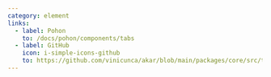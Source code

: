 ```yaml
---
category: element
links:
  - label: Pohon
    to: /docs/pohon/components/tabs
  - label: GitHub
    icon: i-simple-icons-github
    to: https://github.com/vinicunca/akar/blob/main/packages/core/src/tabs/index.ts
---
```

